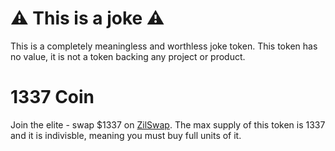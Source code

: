 # ⚠️ This is a joke ⚠️
This is a completely meaningless and worthless joke token. This token has no value, it is not a token backing any project or product.

# 1337 Coin

Join the elite - swap $1337 on [ZilSwap](https://zilswap.io/). The max supply of this token is 1337 and it is indivisble, meaning you must buy full units of it.